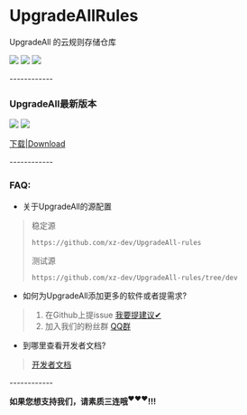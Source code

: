 # UpgradeAllRules
UpgradeAll 的云规则存储仓库

![](https://img.shields.io/github/stars/xz-dev/UpgradeAll-rules.svg) ![](https://img.shields.io/github/forks/xz-dev/UpgradeAll-rules.svg)  ![](https://img.shields.io/github/issues/xz-dev/UpgradeAll-rules.svg)​

​------------

### UpgradeAll最新版本
![](https://img.shields.io/github/tag/xz-dev/UpgradeAll.svg) ![](https://img.shields.io/github/release/xz-dev/UpgradeAll.svg)

[下载|Download](https://github.com/xz-dev/UpgradeAll/releases)

​------------

### FAQ:​
* 关于UpgradeAll的源配置​
> 稳定源
>
> `https://github.com/xz-dev/UpgradeAll-rules`
> 
>测试源
>
> `https://github.com/xz-dev/UpgradeAll-rules/tree/dev`

* 如何为UpgradeAll添加更多的软件或者提需求?
> 1. 在Github上提issue
> [我要提建议✔](https://github.com/xz-dev/UpgradeAll-rules/issues)
> 2. 加入我们的粉丝群
> [QQ群](https://jq.qq.com/?_wv=1027&k=5NC9Q9h)

* 到哪里查看开发者文档?
>[开发者文档](https://xzos.net/upgradeall-developer-documentation)

​------------

**如果您想支持我们，请素质三连哦<sup>❤️❤️❤️</sup>!!!**
